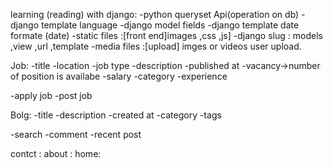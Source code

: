 
learning (reading) with django:
   -python queryset Api(operation on db)
   -django template language
   -django model fields
   -django template date formate (date)
   -static files :[front end]images ,css ,js]
   -django slug : models ,view ,url ,template
   -media files :[upload] imges or videos user upload.

Job: 
 -title
 -location
 -job type 
 -description
 -published at 
 -vacancy->number of position is availabe 
 -salary
 -category 
 -experience 


 -apply job
 -post job

Bolg:
 -title
 -description
 -created at
 -category
 -tags

 -search 
 -comment
 -recent post

contct :
about :
home:
